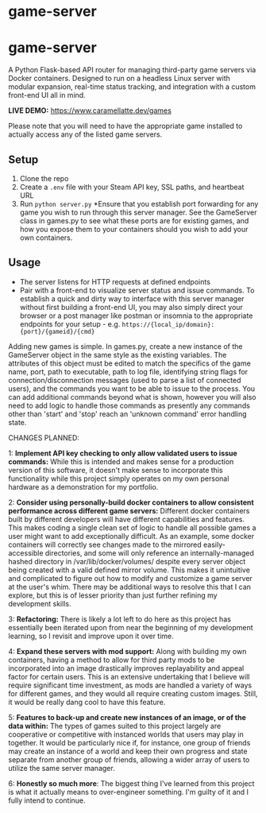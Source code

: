 # game-server

# game-server

A Python Flask-based API router for managing third-party game servers via Docker containers. Designed to run on a headless Linux server with modular expansion, real-time status tracking, and integration with a custom front-end UI all in mind.

**LIVE DEMO:**
https://www.caramellatte.dev/games

Please note that you will need to have the appropriate game installed to actually access any of the listed game servers.

## Setup
1. Clone the repo
2. Create a `.env` file with your Steam API key, SSL paths, and heartbeat URL
3. Run `python server.py`
*Ensure that you establish port forwarding for any game you wish to run through this server manager. See the GameServer class in games.py to see what these ports are for existing games, and how you expose them to your containers should you wish to add your own containers.

## Usage
- The server listens for HTTP requests at defined endpoints
- Pair with a front-end to visualize server status and issue commands. To establish a quick and dirty way to interface with this server manager without first building a front-end UI, you may also simply direct your browser or a post manager like postman or insomnia to the appropriate endpoints for your setup - e.g. `https://{local_ip/domain}:{port}/{gameid}/{cmd}`


Adding new games is simple. In games.py, create a new instance of the GameServer object in the same style as the existing variables. The attributes of this object must be edited to match the specifics of the game name, port, path to executable, path to log file, identifying string flags for connection/disconnection messages (used to parse a list of connected users), and the commands you want to be able to issue to the process. You can add additional commands beyond what is shown, however you will also need to add logic to handle those commands as presently any commands other than 'start' and 'stop' reach an 'unknown command' error handling state.

CHANGES PLANNED:

1: **Implement API key checking to only allow validated users to issue commands:**
  While this is intended and makes sense for a production version of this software, it doesn't make sense to incorporate this functionality while this project simply operates on my own personal hardware as a demonstration for my portfolio.

2: **Consider using personally-build docker containers to allow consistent performance across different game servers:**
  Different docker containers built by different developers will have different capabilities and features. This makes coding a single clean set of logic to handle all possible games a user might want to add exceptionally difficult. As an example, some docker containers will correctly see changes made to the mirrored easily-accessible directories, and some will only reference an internally-managed hashed directory in /var/lib/docker/volumes/ despite every server object being created with a valid defined mirror volume. This makes it unintuitive and complicated to figure out how to modify and customize a game server at the user's whim. There may be additional ways to resolve this that I can explore, but this is of lesser priority than just further refining my development skills.

3: **Refactoring:**
  There is likely a lot left to do here as this project has essentially been iterated upon from near the beginning of my development learning, so I revisit and improve upon it over time.

4: **Expand these servers with mod support:**
  Along with building my own containers, having a method to allow for third party mods to be incorporated into an image drastically improves replayability and appeal factor for certain users. This is an extensive undertaking that I believe will require significant time investment, as mods are handled a variety of ways for different games, and they would all require creating custom images. Still, it would be really dang cool to have this feature.

5: **Features to back-up and create new instances of an image, or of the data within:**
  The types of games suited to this project largely are cooperative or competitive with instanced worlds that users may play in together. It would be particularly nice if, for instance, one group of friends may create an instance of a world and keep their own progress and state separate from another group of friends, allowing a wider array of users to utilize the same server manager.

6: **Honestly so much more**:
  The biggest thing I've learned from this project is what it actually means to over-engineer something. I'm guilty of it and I fully intend to continue.
  
